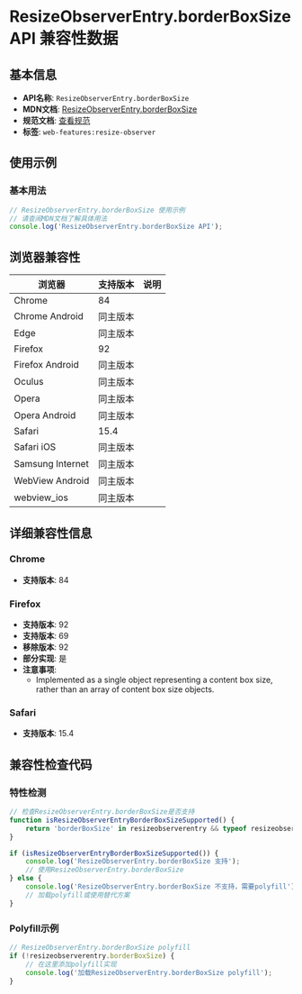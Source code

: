 # ResizeObserverEntry.borderBoxSize API 兼容性数据

## 基本信息

- **API名称**: `ResizeObserverEntry.borderBoxSize`
- **MDN文档**: [ResizeObserverEntry.borderBoxSize](https://developer.mozilla.org/docs/Web/API/ResizeObserverEntry/borderBoxSize)
- **规范文档**: [查看规范](https://drafts.csswg.org/resize-observer/#dom-resizeobserverentry-borderboxsize)
- **标签**: `web-features:resize-observer`

## 使用示例

### 基本用法

```javascript
// ResizeObserverEntry.borderBoxSize 使用示例
// 请查阅MDN文档了解具体用法
console.log('ResizeObserverEntry.borderBoxSize API');
```

## 浏览器兼容性

| 浏览器 | 支持版本 | 说明 |
|--------|----------|------|
| Chrome | 84 |  |
| Chrome Android | 同主版本 |  |
| Edge | 同主版本 |  |
| Firefox | 92 |  |
| Firefox Android | 同主版本 |  |
| Oculus | 同主版本 |  |
| Opera | 同主版本 |  |
| Opera Android | 同主版本 |  |
| Safari | 15.4 |  |
| Safari iOS | 同主版本 |  |
| Samsung Internet | 同主版本 |  |
| WebView Android | 同主版本 |  |
| webview_ios | 同主版本 |  |

## 详细兼容性信息

### Chrome

- **支持版本**: 84

### Firefox

- **支持版本**: 92
- **支持版本**: 69
- **移除版本**: 92
- **部分实现**: 是
- **注意事项**:
  - Implemented as a single object representing a content box size, rather than an array of content box size objects.

### Safari

- **支持版本**: 15.4

## 兼容性检查代码

### 特性检测

```javascript
// 检查ResizeObserverEntry.borderBoxSize是否支持
function isResizeObserverEntryBorderBoxSizeSupported() {
    return 'borderBoxSize' in resizeobserverentry && typeof resizeobserverentry.borderBoxSize === 'function';
}

if (isResizeObserverEntryBorderBoxSizeSupported()) {
    console.log('ResizeObserverEntry.borderBoxSize 支持');
    // 使用ResizeObserverEntry.borderBoxSize
} else {
    console.log('ResizeObserverEntry.borderBoxSize 不支持，需要polyfill');
    // 加载polyfill或使用替代方案
}
```

### Polyfill示例

```javascript
// ResizeObserverEntry.borderBoxSize polyfill
if (!resizeobserverentry.borderBoxSize) {
    // 在这里添加polyfill实现
    console.log('加载ResizeObserverEntry.borderBoxSize polyfill');
}
```

